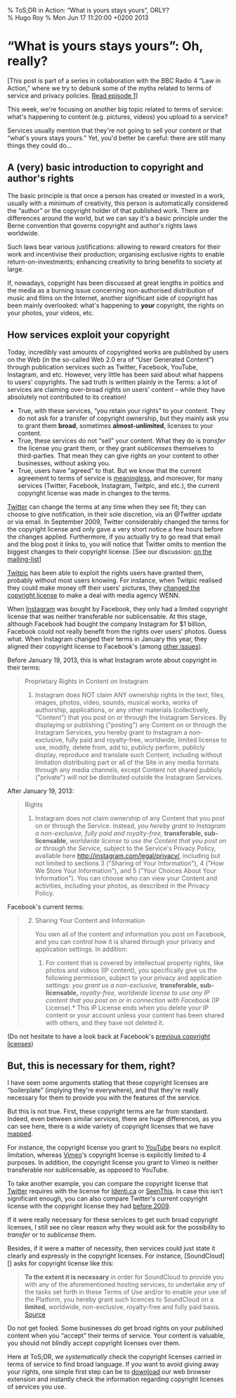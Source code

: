 % ToS;DR in Action: “What is yours stays yours”, ORLY?  
% Hugo Roy
% Mon Jun 17 11:20:00 +0200 2013

# “What is yours stays yours”: Oh, really?

[This post is part of a series in collaboration with the BBC Radio
4 “Law in Action,” where we try to debunk some of the myths
related to terms of service and privacy policies. 
[Read episode 1][ep1]]

[ep1]:
http://tosdr.org/blog/tosdr-in-action-i-have-read-and-agree.html

This week, we're focusing on another big topic related to terms of
service: what's happening to content (e.g. pictures, videos) you
upload to a service?

Services usually mention that they're not going to sell your
content or that “what's yours stays yours.” Yet, you'd better be
careful: there are still many things they could do…


## A (very) basic introduction to copyright and author's rights

The basic principle is that once a person has created or invested
in a work, usually with a minimum of creativity, this person is
automatically considered the “author” or the copyright holder of
that published work. There are differences around the world, but
we can say it's a basic principle under the Berne convention that
governs copyright and author's rights laws worldwide.

Such laws bear various justifications: allowing to reward creators
for their work and incentivise their production; organising
exclusive rights to enable return-on-investments; enhancing
creativity to bring benefits to society at large.

If, nowadays, copyright has been discussed at great lengths in
politics and the media as a burning issue concerning
non-authorised distribution of music and films on the Internet,
another significant side of copyright has been mainly
overlooked: what's happening to **your** copyright, the rights on
your photos, your videos, etc.

## How services exploit your copyright

Today, incredibly vast amounts of copyrighted works are published
by users on the Web (in the so-called Web 2.0 era of “User
Generated Content”) through publication services such as Twitter,
Facebook, YouTube, Instagram, and etc. However, very little has
been said about what happens to users' copyrights. The sad truth
is written plainly in the Terms: a lot of services are claiming
over-broad rights on users' content – while they have absolutely
not contributed to its creation!

 * True, with these services, “you retain your rights” to your
   content. They do not ask for a transfer of copyright ownership,
   but they mainly ask you to grant them **broad**, sometimes
   **almost-unlimited**, licenses to your content.
 * True, these services do not “sell” your content. What they do 
   is *transfer* the license you grant them, or they grant
   *sublicenses* themselves to third-parties. That mean they can
   give rights on your content to other businesses, without asking
   you.
 * True, users have “agreed” to that. But we know that the current
   agreement to terms of service is [meaningless][ep1], and
   moreover, for many services (Twitter, Facebook, Instagram,
   Twitpic, and etc.), the current copyright license was made in
   changes to the terms.

[Twitter][] can change the terms at any
time when they see fit; they can choose to give notification, in
their sole discretion, via an @Twitter update or via email. In
September 2009, Twitter considerably changed the terms for the
copyright license and only gave a very short notice a few hours
before the changes applied. Furthermore, if you actually try to go
read that email and the blog post it links to, you will notice
that Twitter omits to mention the biggest changes to their
copyright license. [See our discussion: [on the
mailing-list](https://groups.google.com/d/msg/tosdr/-B4iO-9xHvg/0yoWGoEISrEJ)]

[Twitpic][] has been able to exploit the rights users have granted
them, probably without most users knowing. For instance, when
Twitpic realised they could make money off their users' pictures,
they [changed the copyright license](http://www.bbc.co.uk/news/technology-13372982) 
to make a deal with media agency WENN.

When [Instagram][] was bought by Facebook, they only had a limited
copyright license that was neither transferable nor sublicensable.
At this stage, although Facebook had bought the company Instagram
for $1 billion, Facebook could not really benefit from the rights
over users' photos. Guess what. When Instagram changed their terms
in January this year, they aligned their copyright license to
Facebook's (among [other issues](http://www.slate.com/blogs/future_tense/2012/12/19/instagram_privacy_everyone_s_ignoring_the_real_problems_with_its_terms_of.html)).

Before January 19, 2013, this is what Instagram wrote about
copyright in their terms:

> Proprietary Rights in Content on Instagram
> 
> 1. Instagram does NOT claim ANY ownership rights in the text,
> files, images, photos, video, sounds, musical works, works of
> authorship, applications, or any other materials (collectively,
> "Content") that you post on or through the Instagram Services.
> By displaying or publishing ("posting") any Content on or
> through the Instagram Services, you hereby grant to Instagram a
> non-exclusive, fully paid and royalty-free, worldwide, limited
> license to use, modify, delete from, add to, publicly perform,
> publicly display, reproduce and translate such Content,
> including without limitation distributing part or all of the
> Site in any media formats through any media channels, except
> Content not shared publicly ("private") will not be distributed
> outside the Instagram Services.

After January 19, 2013:

> Rights
> 
> 1. Instagram does not claim ownership of any Content that you
> post on or through the Service. Instead, *you hereby grant to
> Instagram a non-exclusive, fully paid and royalty-free,*
> **transferable, sub-licensable,** *worldwide license to use the
> Content that you post on or through the Service,* subject to the
> Service's Privacy Policy, available here
> http://instagram.com/legal/privacy/, including but not limited
> to sections 3 ("Sharing of Your Information"), 4 ("How We Store
> Your Information"), and 5 ("Your Choices About Your
> Information"). You can choose who can view your Content and
> activities, including your photos, as described in the Privacy
> Policy.

Facebook's current terms:

> 2. Sharing Your Content and Information
> 
>    You own all of the content and information you post on
>    Facebook, and you can control how it is shared through your
>    privacy and application settings. In addition:
> 
>    1. For content that is covered by intellectual property
>    rights, like photos and videos (IP content), you specifically
>    give us the following permission, subject to your privacy and
>    application settings: *you grant us a non-exclusive,*
>    **transferable, sub-licensable,** *royalty-free, worldwide license
>    to use any IP content that you post on or in connection with
>    Facebook* (IP License).* This IP License ends when you delete
>    your IP content or your account unless your content has been
>    shared with others, and they have not deleted it.

(Do not hesitate to have a look back at Facebook's
[previous copyright licenses](http://consumerist.com/2009/02/15/facebooks-new-terms-of-service-we-can-do-anything-we-want-with-your-content-forever/))

## But, this is necessary for them, right?

I have seen some arguments stating that these copyright licenses
are “boilerplate” (implying they're everywhere), and that they're
really necessary for them to provide you with the features of the
service.

But this is not true. First, these copyright terms are far from
standard. Indeed, even between similar services, there are huge
differences, as you can see here, there is a wide variety of
copyright licenses that we have
[mapped](http://tosdr.org/topics.html#copyright-scope).

For instance, the copyright license you grant to [YouTube][] bears
no explicit limitation, whereas [Vimeo][]'s copyright license is
explicitly limited to 4 purposes. In addition, the copyright
license you grant to Vimeo is neither transferable nor
sublicensable, as opposed to YouTube.

To take another example, you can compare the copyright license
that [Twitter][] requires with the
license for [Identi.ca][] or
[SeenThis][]. In case this isn't
significant enough, you can also compare Twitter's current
copyright license with the copyright license they had [before
2009](https://twitter.com/tos/previous).

If it were really necessary for these services to get such broad
copyright licenses, I still see no clear reason why they would ask
for the possibility to *transfer* or to *sublicense* them. 

Besides, if it were a matter of necessity, then services could
just state it clearly and expressly in the copyright licenses. For
instance, [SoundCloud][] asks for
copyright license like this: 

> **To the extent it is necessary** in order for SoundCloud to
> provide you with any of the aforementioned hosting services, to
> undertake any of the tasks set forth in these Terms of Use
> and/or to enable your use of the Platform, you hereby grant such
> licences to SoundCloud on a **limited**, worldwide,
> non-exclusive, royalty-free and fully paid basis.
> [Source](https://groups.google.com/d/topic/tosdr/_gI8wQ3PZ2M/discussion)

Do not get fooled. Some businesses *do* get broad rights on your
published content when you “accept” their terms of service. Your
content is valuable, you should not blindly accept copyright
licenses over them.

Here at ToS;DR, we *systematically* check the copyright licenses
carried in terms of service to find broad language. If you want to
avoid giving away your rights, one simple first step can be to
[download][] our web browser extension and instantly check the
information regarding copyright licenses of services you use.

[download]: http://tosdr.org/downloads.html
[Twitter]: http://tosdr.org/#twitter
[Twitpic]: http://tosdr.org/#twitpic
[Instagram]: http://tosdr.org/#instagram
[YouTube]: http://tosdr.org/#youtube
[Vimeo]: http://tosdr.org/#vimeo
[Identi.ca]: http://tosdr.org/#identi-ca
[SeenThis]: http://tosdr.org/#seenthis
